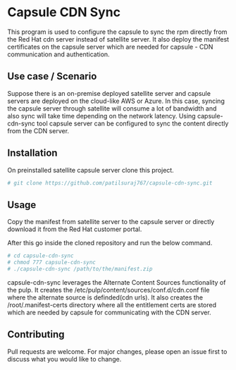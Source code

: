 # Capsule CDN Sync

This program is used to configure the capsule to sync the rpm directly from the Red Hat cdn server instead of satellite server. It also deploy the manifest certificates on the capsule server which are needed for capsule - CDN communication and authentication. 

## Use case / Scenario

Suppose there is an on-premise deployed satellite server and capsule servers are deployed on the cloud-like AWS or Azure. In this case, syncing the capsule server through satellite will consume a lot of bandwidth and also sync will take time depending on the network latency. 
Using capsule-cdn-sync tool capsule server can be configured to sync the content directly from the CDN server.

## Installation

On preinstalled satellite capsule server clone this project. 
```bash
# git clone https://github.com/patilsuraj767/capsule-cdn-sync.git
```

## Usage

Copy the manifest from satellite server to the capsule server or directly download it from the Red Hat customer portal.

After this go inside the cloned repository and run the below command.

```bash
# cd capsule-cdn-sync
# chmod 777 capsule-cdn-sync
# ./capsule-cdn-sync /path/to/the/manifest.zip
```
capsule-cdn-sync leverages the Alternate Content Sources functionality of the pulp. It creates the /etc/pulp/content/sources/conf.d/cdn.conf file where the alternate source is definded(cdn urls). 
It also creates the /root/.manifest-certs directory where all the entitlement certs are stored which are needed by capsule for communicating with the CDN server.  


## Contributing
Pull requests are welcome. For major changes, please open an issue first to discuss what you would like to change.
